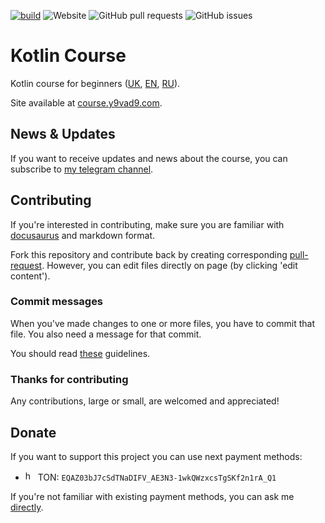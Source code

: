 [![build](https://github.com/y9vad9/kotlin-course/actions/workflows/deploy.js.yml/badge.svg)](https://github.com/y9vad9/kotlin-course/actions/workflows/deploy.js.yml)
![Website](https://img.shields.io/website?up_message=working&url=https%3A%2F%2Fcourse.y9vad9.com)
![GitHub pull requests](https://img.shields.io/github/issues-pr/y9vad9/kotlin-course)
![GitHub issues](https://img.shields.io/github/issues/y9vad9/kotlin-course)
# Kotlin Course
Kotlin course for beginners ([UK](https://course.y9vad9.com/), [EN](https://course.y9vad9.com/en), [RU](https://course.y9vad9.com/ru)).

Site available at [course.y9vad9.com](https://course.y9vad9.com/).

## News & Updates
If you want to receive updates and news about the course, you can subscribe to [my telegram channel](https://t.me/vadimmeta).

## Contributing
If you're interested in contributing, make sure you are familiar with [docusaurus](https://docusaurus.io/) and markdown format.

Fork this repository and contribute back by creating corresponding [pull-request](https://github.com/y9vad9/kotlin-course/pulls). However, you can edit files directly on page (by clicking 'edit content').

### Commit messages
When you've made changes to one or more files, you have to commit that file. You also need a message for that commit.

You should read [these](https://www.freecodecamp.org/news/writing-good-commit-messages-a-practical-guide/) guidelines.

### Thanks for contributing
Any contributions, large or small, are welcomed and appreciated!

## Donate
If you want to support this project you can use next payment methods:
- <img src="https://user-images.githubusercontent.com/32961194/186782554-ddf5126b-fe62-46a6-8b22-f2f7ed470303.png" width="16" gravity="center" height="16" title="hover text"> TON: `EQAZ03bJ7cSdTNaDIFV_AE3N3-1wkQWzxcsTgSKf2n1rA_Q1`

If you're not familiar with existing payment methods, you can ask me [directly](https://t.me/y9vad9).

